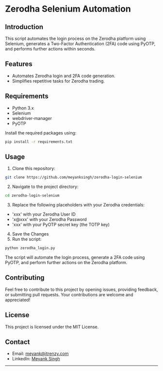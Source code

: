 # Zerodha Selenium Automation

## Introduction

This script automates the login process on the Zerodha platform using Selenium, 
generates a Two-Factor Authentication (2FA) code using PyOTP, and performs further actions within seconds.
## Features
- Automates Zerodha login and 2FA code generation.
- Simplifies repetitive tasks for Zerodha trading.
## Requirements
- Python 3.x
- Selenium
- webdriver-manager
- PyOTP

Install the required packages using:

```bash
pip install -r requirements.txt
```
## Usage 
1. Clone this repository:

```bash
git clone https://github.com/meyanksingh/zerodha-login-selenium
```
2. Navigate to the project directory:
```bash
cd zerodha-login-selenium
```
3. Replace the following placeholders with your Zerodha credentials:

- 'xxx' with your Zerodha User ID
- 'x@xxx' with your Zerodha Password
- 'xxx' with your PyOTP secret key (the TOTP key)
4. Save the Changes
5. Run the script:
```bash
python zerodha_login.py
```

The script will automate the login process, generate a 2FA code using PyOTP, and perform further actions on the Zerodha platform.


## Contributing

Feel free to contribute to this project by opening issues, providing feedback, or submitting pull requests. Your contributions are welcome and appreciated!

## License

This project is licensed under the MIT License.

## Contact

- Email: meyank@itrenzy.com
- LinkedIn: [Meyank Singh](https://www.linkedin.com/in/meyank-singh)

---
